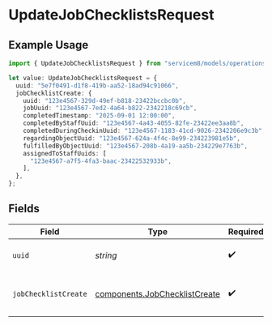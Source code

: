 # UpdateJobChecklistsRequest

## Example Usage

```typescript
import { UpdateJobChecklistsRequest } from "servicem8/models/operations";

let value: UpdateJobChecklistsRequest = {
  uuid: "5e7f0491-d1f8-419b-aa52-18ad94c91066",
  jobChecklistCreate: {
    uuid: "123e4567-329d-49ef-b818-23422bccbc0b",
    jobUuid: "123e4567-7ed2-4a64-b822-2342218c69cb",
    completedTimestamp: "2025-09-01 12:00:00",
    completedByStaffUuid: "123e4567-4a43-4055-82fe-23422ee3aa8b",
    completedDuringCheckinUuid: "123e4567-1183-41cd-9026-2342206e9c3b",
    regardingObjectUuid: "123e4567-624a-4f4c-8e99-234223981e5b",
    fulfilledByObjectUuid: "123e4567-208b-4a19-aa5b-234229e7763b",
    assignedToStaffUuids: [
      "123e4567-a7f5-4fa3-baac-23422532933b",
    ],
  },
};
```

## Fields

| Field                                                                          | Type                                                                           | Required                                                                       | Description                                                                    |
| ------------------------------------------------------------------------------ | ------------------------------------------------------------------------------ | ------------------------------------------------------------------------------ | ------------------------------------------------------------------------------ |
| `uuid`                                                                         | *string*                                                                       | :heavy_check_mark:                                                             | UUID of the Job Checklist                                                      |
| `jobChecklistCreate`                                                           | [components.JobChecklistCreate](../../models/components/jobchecklistcreate.md) | :heavy_check_mark:                                                             | Job Checklist fields to update                                                 |